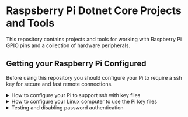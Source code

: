 # Raspsberry Pi Dotnet Core Projects and Tools

This repository contains projects and tools for working with Raspberry Pi GPIO pins and a collection of hardware peripherals.

## Getting your Raspberry Pi Configured

Before using this repository you should configure your Pi to require a ssh key for secure and fast remote connections.

<details>
  <summary>How to configure your Pi to support ssh with key files</summary>
  
On your Pi should enable ssh, sshfs, and generate a secure key on using these commands:

```bash
# enable and start the ssh server
sudo systemctl enable ssh
sudo systemctl start ssh
# install the tool for sshfs, the file system through ssh
sudo apt install sshfs
# generate ssh keys
mkdir /home/pi/.ssh
cd /home/pi/.ssh
ssh-keygen -t rsa
# make our new key the one and only and set permissions
mv id_rsa.pub authorized_keys
chmod 600 *
```
</details>
<details>
  <summary>How to configure your Linux computer to use the Pi key files</summary>
  
On your Linux machine temporarily connect to your Pi using ssh with password authentication and enabled sshfs for secure file transfers. Where you see ``1.2.3.4`` substitute it with  the ip address of your Pi:

```bash
# go to you home folder and install the tool for sshfs
sudo apt install sshfs
# create a mount point for your Raspberry Pi home folder
mkdir -p ~/media/raspberry
sshfs pi@1.2.3.4:/home/pi ~/media/raspberry
# setup ssh with the correct key on your Linux machine
mkdir ~/.ssh
cd ~/.ssh
cp ~/media/raspberry/.ssh/id_rsa id_rsa_pi
openssl rsa -in id_rsa_pi -outform pem  > pi.pem
# delete the temporary file and set permissions
rm id_rsa_pi
touch .ssh/config
chmod 600 * 
```

On your Linux machine use a text editor to add these lines to  ``~/.ssh/config``:

```bash
Host pi
    HostName 1.2.3.4
    User pi
    IdentityFile ~/.ssh/pi.pem
```
</details>
<details>
  <summary>Testing and disabling password authentication</summary>

Now that we have ssh configured you should be able to connect to your Pi using a secure key:

```bash
ssh pi
```

Finally on your Pi edit ``sshd_config`` to remove password authentication:

```bash
sudo nano /etc/ssh/sshd_config.
# edit these values
PasswordAuthentication no
PubkeyAuthentication yes
# save and reboot your Pi
sudo reboot
```

If you reboot your Linux computer you can reconnect to the Pi file system using:

```bash
ssh pi:/home/pi ~/media/raspberry
```
</details>

